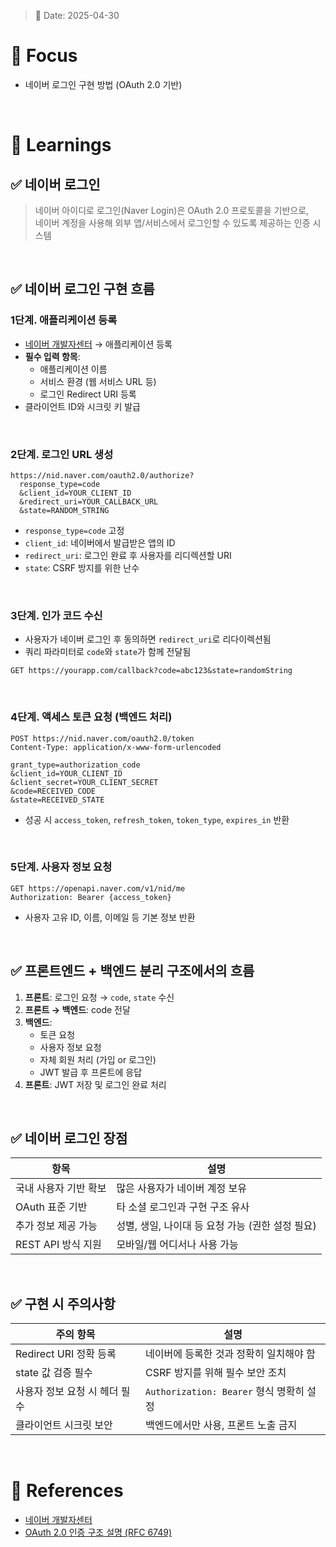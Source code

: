 > 📅 Date: 2025-04-30

# 📌 Focus
- 네이버 로그인 구현 방법 (OAuth 2.0 기반)

<br />

# 📝 Learnings

## ✅ 네이버 로그인

> 네이버 아이디로 로그인(Naver Login)은 OAuth 2.0 프로토콜을 기반으로,  
> 네이버 계정을 사용해 외부 앱/서비스에서 로그인할 수 있도록 제공하는 인증 시스템

<br />

## ✅ 네이버 로그인 구현 흐름

### 1단계. 애플리케이션 등록

- [네이버 개발자센터](https://developers.naver.com/main/) → 애플리케이션 등록
- **필수 입력 항목**:
  - 애플리케이션 이름
  - 서비스 환경 (웹 서비스 URL 등)
  - 로그인 Redirect URI 등록
- 클라이언트 ID와 시크릿 키 발급

<br />

### 2단계. 로그인 URL 생성

```http
https://nid.naver.com/oauth2.0/authorize?
  response_type=code
  &client_id=YOUR_CLIENT_ID
  &redirect_uri=YOUR_CALLBACK_URL
  &state=RANDOM_STRING
```

- `response_type=code` 고정
- `client_id`: 네이버에서 발급받은 앱의 ID
- `redirect_uri`: 로그인 완료 후 사용자를 리디렉션할 URI
- `state`: CSRF 방지를 위한 난수

<br />

### 3단계. 인가 코드 수신

- 사용자가 네이버 로그인 후 동의하면 `redirect_uri`로 리다이렉션됨
- 쿼리 파라미터로 `code`와 `state`가 함께 전달됨

```http
GET https://yourapp.com/callback?code=abc123&state=randomString
```

<br />

### 4단계. 액세스 토큰 요청 (백엔드 처리)

```http
POST https://nid.naver.com/oauth2.0/token
Content-Type: application/x-www-form-urlencoded

grant_type=authorization_code
&client_id=YOUR_CLIENT_ID
&client_secret=YOUR_CLIENT_SECRET
&code=RECEIVED_CODE
&state=RECEIVED_STATE
```

- 성공 시 `access_token`, `refresh_token`, `token_type`, `expires_in` 반환

<br />

### 5단계. 사용자 정보 요청

```http
GET https://openapi.naver.com/v1/nid/me
Authorization: Bearer {access_token}
```

- 사용자 고유 ID, 이름, 이메일 등 기본 정보 반환

<br />

## ✅ 프론트엔드 + 백엔드 분리 구조에서의 흐름

1. **프론트**: 로그인 요청 → `code`, `state` 수신
2. **프론트 → 백엔드**: code 전달
3. **백엔드**:
   - 토큰 요청
   - 사용자 정보 요청
   - 자체 회원 처리 (가입 or 로그인)
   - JWT 발급 후 프론트에 응답
4. **프론트**: JWT 저장 및 로그인 완료 처리

<br />

## ✅ 네이버 로그인 장점

| 항목 | 설명 |
|------|------|
| 국내 사용자 기반 확보 | 많은 사용자가 네이버 계정 보유 |
| OAuth 표준 기반 | 타 소셜 로그인과 구현 구조 유사 |
| 추가 정보 제공 가능 | 성별, 생일, 나이대 등 요청 가능 (권한 설정 필요) |
| REST API 방식 지원 | 모바일/웹 어디서나 사용 가능 |

<br />

## ✅ 구현 시 주의사항

| 주의 항목 | 설명 |
|-----------|------|
| Redirect URI 정확 등록 | 네이버에 등록한 것과 정확히 일치해야 함 |
| state 값 검증 필수 | CSRF 방지를 위해 필수 보안 조치 |
| 사용자 정보 요청 시 헤더 필수 | `Authorization: Bearer` 형식 명확히 설정 |
| 클라이언트 시크릿 보안 | 백엔드에서만 사용, 프론트 노출 금지 |

<br />

# 🔗 References
- [네이버 개발자센터](https://developers.naver.com/)
- [OAuth 2.0 인증 구조 설명 (RFC 6749)](https://datatracker.ietf.org/doc/html/rfc6749)
